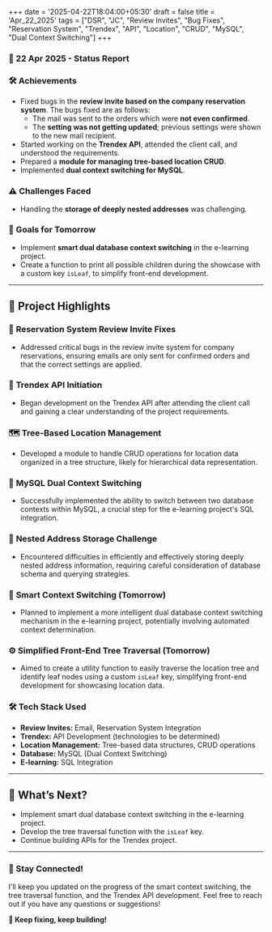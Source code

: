+++
date = '2025-04-22T18:04:00+05:30'
draft = false
title = 'Apr_22_2025'
tags = ["DSR", "JC", "Review Invites", "Bug Fixes", "Reservation System", "Trendex", "API", "Location", "CRUD", "MySQL", "Dual Context Switching"]
+++

### **📆 22 Apr 2025 - Status Report**

### **🛠 Achievements**

<!--more-->
- Fixed bugs in the **review invite based on the company reservation system**. The bugs fixed are as follows:
    - The mail was sent to the orders which were **not even confirmed**.
    - The **setting was not getting updated**; previous settings were shown to the new mail recipient.
- Started working on the **Trendex API**, attended the client call, and understood the requirements.
- Prepared a **module for managing tree-based location CRUD**.
- Implemented **dual context switching for MySQL**.

### **⚠️ Challenges Faced**

- Handling the **storage of deeply nested addresses** was challenging.

### **🎯 Goals for Tomorrow**

- Implement **smart dual database context switching** in the e-learning project.
- Create a function to print all possible children during the showcase with a custom key `isLeaf`, to simplify front-end development.

---

## 📖 **Project Highlights**

### 📧 **Reservation System Review Invite Fixes**

- Addressed critical bugs in the review invite system for company reservations, ensuring emails are only sent for confirmed orders and that the correct settings are applied.

### 🚀 **Trendex API Initiation**

- Began development on the Trendex API after attending the client call and gaining a clear understanding of the project requirements.

### 🗺️ **Tree-Based Location Management**

- Developed a module to handle CRUD operations for location data organized in a tree structure, likely for hierarchical data representation.

### 🔀 **MySQL Dual Context Switching**

- Successfully implemented the ability to switch between two database contexts within MySQL, a crucial step for the e-learning project's SQL integration.

### 🌳 **Nested Address Storage Challenge**

- Encountered difficulties in efficiently and effectively storing deeply nested address information, requiring careful consideration of database schema and querying strategies.

### 🧠 **Smart Context Switching (Tomorrow)**

- Planned to implement a more intelligent dual database context switching mechanism in the e-learning project, potentially involving automated context determination.

### ⚙️ **Simplified Front-End Tree Traversal (Tomorrow)**

- Aimed to create a utility function to easily traverse the location tree and identify leaf nodes using a custom `isLeaf` key, simplifying front-end development for showcasing location data.

### 🛠️ **Tech Stack Used**

- **Review Invites:** Email, Reservation System Integration
- **Trendex:** API Development (technologies to be determined)
- **Location Management:** Tree-based data structures, CRUD operations
- **Database:** MySQL (Dual Context Switching)
- **E-learning:** SQL Integration

---

## 🚀 **What’s Next?**

- Implement smart dual database context switching in the e-learning project.
- Develop the tree traversal function with the `isLeaf` key.
- Continue building APIs for the Trendex project.

---

### **💬 Stay Connected!**

I'll keep you updated on the progress of the smart context switching, the tree traversal function, and the Trendex API development. Feel free to reach out if you have any questions or suggestions!

**🚀 Keep fixing, keep building!**
